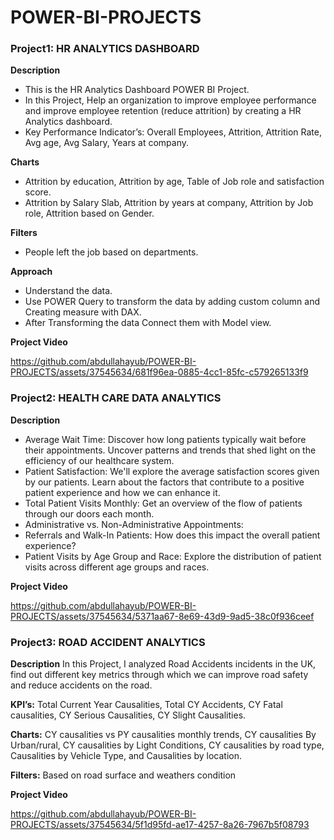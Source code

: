 # POWER-BI-PROJECTS

### Project1: HR ANALYTICS DASHBOARD
**Description**
-	This is the HR Analytics Dashboard POWER BI Project.
-	In this Project, Help an organization to improve employee performance and improve employee retention (reduce attrition) by creating a HR Analytics dashboard.
-	Key Performance Indicator’s: Overall Employees, Attrition, Attrition Rate, Avg age, Avg Salary, Years at company.
  
**Charts**
-	Attrition by education, Attrition by age, Table of Job role and satisfaction score.
-	Attrition by Salary Slab, Attrition by years at company, Attrition by Job role, Attrition based on Gender.
  
**Filters**
-	People left the job based on departments.
  
**Approach**
-	Understand the data.
-	Use POWER Query to transform the data by adding custom column and Creating measure with DAX.
-	After Transforming the data Connect them with Model view.

**Project Video**

https://github.com/abdullahayub/POWER-BI-PROJECTS/assets/37545634/681f96ea-0885-4cc1-85fc-c579265133f9

### Project2: HEALTH CARE DATA ANALYTICS
**Description**
- Average Wait Time: Discover how long patients typically wait before their appointments. Uncover patterns and trends that shed light on the efficiency of our healthcare system. 
- Patient Satisfaction: We'll explore the average satisfaction scores given by our patients. Learn about the factors that contribute to a positive patient experience and how we can enhance it. 
- Total Patient Visits Monthly: Get an overview of the flow of patients through our doors each month. 
- Administrative vs. Non-Administrative Appointments: 
- Referrals and Walk-In Patients: How does this impact the overall patient experience? 
- Patient Visits by Age Group and Race: Explore the distribution of patient visits across different age groups and races.

**Project Video**

https://github.com/abdullahayub/POWER-BI-PROJECTS/assets/37545634/5371aa67-8e69-43d9-9ad5-38c0f936ceef

### Project3: ROAD ACCIDENT ANALYTICS
**Description**
In this Project, I analyzed Road Accidents incidents in the UK, find out different key metrics through which we can improve road safety and reduce accidents on the road.

**KPI’s:** Total Current Year Causalities, Total CY Accidents, CY Fatal causalities, CY Serious Causalities, CY Slight Causalities.

**Charts:** CY causalities vs PY causalities monthly trends, CY causalities By Urban/rural, CY causalities by Light Conditions, CY causalities by road type, Causalities by Vehicle Type, and Causalities by location.

**Filters:** Based on road surface and weathers condition

**Project Video**

https://github.com/abdullahayub/POWER-BI-PROJECTS/assets/37545634/5f1d95fd-ae17-4257-8a26-7967b5f08793



